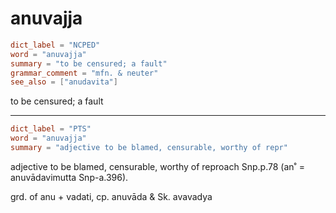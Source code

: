 # anuvajja

``` toml
dict_label = "NCPED"
word = "anuvajja"
summary = "to be censured; a fault"
grammar_comment = "mfn. & neuter"
see_also = ["anudavita"]
```

to be censured; a fault

--------------------

``` toml
dict_label = "PTS"
word = "anuvajja"
summary = "adjective to be blamed, censurable, worthy of repr"
```

adjective to be blamed, censurable, worthy of reproach Snp.p.78 (an˚ = anuvādavimutta Snp\-a.396).

grd. of anu \+ vadati, cp. anuvāda & Sk. avavadya

